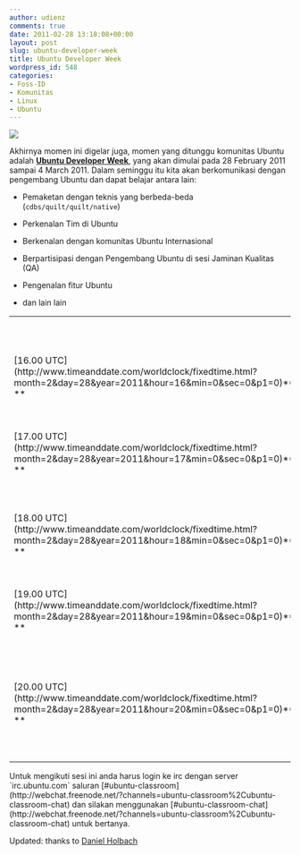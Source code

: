 ```yaml
---
author: udienz
comments: true
date: 2011-02-28 13:18:08+00:00
layout: post
slug: ubuntu-developer-week
title: Ubuntu Developer Week
wordpress_id: 548
categories:
- Foss-ID
- Komunitas
- Linux
- Ubuntu
---
```


[![](http://daniel.holba.ch/blog/wp-content/plugins/2011/02/UDW2.png)](http://daniel.holba.ch/blog/wp-content/plugins/2011/02/UDW2.png)

Akhirnya momen ini digelar juga, momen yang ditunggu komunitas Ubuntu adalah [**Ubuntu Developer Week**](https://wiki.ubuntu.com/UbuntuDeveloperWeek), yang akan dimulai pada 28 February 2011 sampai 4 March 2011. Dalam seminggu itu kita akan berkomunikasi dengan pengembang Ubuntu dan dapat belajar antara lain:



	
  * Pemaketan dengan teknis yang berbeda-beda (`cdbs/quilt/quilt/native`)

	
  * Perkenalan Tim di Ubuntu

	
  * Berkenalan dengan komunitas Ubuntu Internasional

	
  * Berpartisipasi dengan Pengembang Ubuntu di sesi Jaminan Kualitas (QA)

	
  * Pengenalan fitur Ubuntu

	
  * dan lain lain


<table >
<tbody >
<tr >

<td >
</td>

<td >**Mon 28th Feb**
</td>

<td >**Tue 1st Mar**
</td>

<td >**Wed 2nd Mar**
</td>

<td >**Thu 3rd Mar**
</td>

<td >**Fri 4th Mar **
</td>
</tr>
<tr >

<td >[16.00 UTC](http://www.timeanddate.com/worldclock/fixedtime.html?month=2&day=28&year=2011&hour=16&min=0&sec=0&p1=0)** **
</td>

<td >Memulai berpartisipasi di pengembangan -- dholbach
</td>

<td >Bagaimana menulis pengaya compiz -- smspillaz
</td>

<td >TestDrive - RoAkSoAx
</td>

<td >Integrasi paket anda dengan penerjemahan Launchpad - dpm
</td>

<td >Bagaimana melaporkan bug dengan lebih baik -- nigelb and bdmurray
</td>
</tr>
<tr >

<td >[17.00 UTC](http://www.timeanddate.com/worldclock/fixedtime.html?month=2&day=28&year=2011&hour=17&min=0&sec=0&p1=0)** **
</td>

<td >Memulai berpartisipasi di pengembangan -- dholbach
</td>

<td >Bagaimana membaharui paket di rilis stabil (untuk pembaharuan pemaketan) -- jibel
</td>

<td >LoCo Directory Hacking - mhall119 and cjohnston
</td>

<td >Memulai Unity 2D -- Kaleo
</td>

<td >Pengenalan boto EC2 Cloud API -- kim0
</td>
</tr>
<tr >

<td >[18.00 UTC](http://www.timeanddate.com/worldclock/fixedtime.html?month=2&day=28&year=2011&hour=18&min=0&sec=0&p1=0)** **
</td>

<td >Pengenalan Ubuntu Distributed Development (UDD) -- barry
</td>

<td >Pengembangan Pemrograman aplikasi Ubuntu One -- aquarius
</td>

<td >Ubuntu ARM dan OMAP4 images -- ogra
</td>

<td >Jaminan kualitas dengan direktur Teknis Ubuntu -- rickspencer3
</td>

<td >Pengenalan pengembangan Django -- lukasz
</td>
</tr>
<tr >

<td >[19.00 UTC](http://www.timeanddate.com/worldclock/fixedtime.html?month=2&day=28&year=2011&hour=19&min=0&sec=0&p1=0)** **
</td>

<td >Memperbaiki Unity -- jcastro and DBO
</td>

<td >Rocking with Zeitgeist  -- manish and seiflotfy
</td>

<td >Mengembangkan bot IRC -- tsimpson
</td>

<td >Bagaimana memasukkan paket anda di Ubuntu -- stgraber
</td>

<td >Memulai dengan pembangunan harian di Launchpad -- Quintasan
</td>
</tr>
<tr >

<td >[20.00 UTC](http://www.timeanddate.com/worldclock/fixedtime.html?month=2&day=28&year=2011&hour=20&min=0&sec=0&p1=0)** **
</td>

<td >Bagaimana memperbaiki bug di Ubuntu dan bagaimana membuat sponsor senang -- tumbleweed
</td>

<td >Bagaimana mengirimkan perbaikan anda ke Debian dan bagaimana membuat komunitas senang -- Rhonda and nigelb
</td>

<td >Rocking out with libunity -- kampstrup
</td>

<td >Berkerja dengan ubuntu-dev-tools -- bdrung
</td>

<td >Project Lightning Talks -- lots of people
</td>
</tr>
</tbody>
</table>
Untuk mengikuti sesi ini anda harus login ke irc dengan server `irc.ubuntu.com` saluran [#ubuntu-classroom](http://webchat.freenode.net/?channels=ubuntu-classroom%2Cubuntu-classroom-chat) dan silakan menggunakan [#ubuntu-classroom-chat](http://webchat.freenode.net/?channels=ubuntu-classroom%2Cubuntu-classroom-chat) untuk bertanya.



Updated: thanks to [Daniel Holbach](http://daniel.holba.ch/blog/?p=922)

